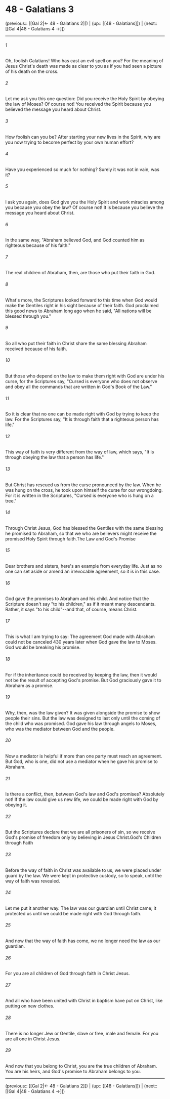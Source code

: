 # 48 - Galatians 3

(previous:: [[Gal 2|← 48 - Galatians 2]]) | (up:: [[48 - Galatians]]) | (next:: [[Gal 4|48 - Galatians 4 →]])

***


###### 1 
Oh, foolish Galatians! Who has cast an evil spell on you? For the meaning of Jesus Christ's death was made as clear to you as if you had seen a picture of his death on the cross. 

###### 2 
Let me ask you this one question: Did you receive the Holy Spirit by obeying the law of Moses? Of course not! You received the Spirit because you believed the message you heard about Christ. 

###### 3 
How foolish can you be? After starting your new lives in the Spirit, why are you now trying to become perfect by your own human effort? 

###### 4 
Have you experienced so much for nothing? Surely it was not in vain, was it? 

###### 5 
I ask you again, does God give you the Holy Spirit and work miracles among you because you obey the law? Of course not! It is because you believe the message you heard about Christ. 

###### 6 
In the same way, "Abraham believed God, and God counted him as righteous because of his faith." 

###### 7 
The real children of Abraham, then, are those who put their faith in God. 

###### 8 
What's more, the Scriptures looked forward to this time when God would make the Gentiles right in his sight because of their faith. God proclaimed this good news to Abraham long ago when he said, "All nations will be blessed through you." 

###### 9 
So all who put their faith in Christ share the same blessing Abraham received because of his faith. 

###### 10 
But those who depend on the law to make them right with God are under his curse, for the Scriptures say, "Cursed is everyone who does not observe and obey all the commands that are written in God's Book of the Law." 

###### 11 
So it is clear that no one can be made right with God by trying to keep the law. For the Scriptures say, "It is through faith that a righteous person has life." 

###### 12 
This way of faith is very different from the way of law, which says, "It is through obeying the law that a person has life." 

###### 13 
But Christ has rescued us from the curse pronounced by the law. When he was hung on the cross, he took upon himself the curse for our wrongdoing. For it is written in the Scriptures, "Cursed is everyone who is hung on a tree." 

###### 14 
Through Christ Jesus, God has blessed the Gentiles with the same blessing he promised to Abraham, so that we who are believers might receive the promised Holy Spirit through faith.The Law and God's Promise 

###### 15 
Dear brothers and sisters, here's an example from everyday life. Just as no one can set aside or amend an irrevocable agreement, so it is in this case. 

###### 16 
God gave the promises to Abraham and his child. And notice that the Scripture doesn't say "to his children," as if it meant many descendants. Rather, it says "to his child"--and that, of course, means Christ. 

###### 17 
This is what I am trying to say: The agreement God made with Abraham could not be canceled 430 years later when God gave the law to Moses. God would be breaking his promise. 

###### 18 
For if the inheritance could be received by keeping the law, then it would not be the result of accepting God's promise. But God graciously gave it to Abraham as a promise. 

###### 19 
Why, then, was the law given? It was given alongside the promise to show people their sins. But the law was designed to last only until the coming of the child who was promised. God gave his law through angels to Moses, who was the mediator between God and the people. 

###### 20 
Now a mediator is helpful if more than one party must reach an agreement. But God, who is one, did not use a mediator when he gave his promise to Abraham. 

###### 21 
Is there a conflict, then, between God's law and God's promises? Absolutely not! If the law could give us new life, we could be made right with God by obeying it. 

###### 22 
But the Scriptures declare that we are all prisoners of sin, so we receive God's promise of freedom only by believing in Jesus Christ.God's Children through Faith 

###### 23 
Before the way of faith in Christ was available to us, we were placed under guard by the law. We were kept in protective custody, so to speak, until the way of faith was revealed. 

###### 24 
Let me put it another way. The law was our guardian until Christ came; it protected us until we could be made right with God through faith. 

###### 25 
And now that the way of faith has come, we no longer need the law as our guardian. 

###### 26 
For you are all children of God through faith in Christ Jesus. 

###### 27 
And all who have been united with Christ in baptism have put on Christ, like putting on new clothes. 

###### 28 
There is no longer Jew or Gentile, slave or free, male and female. For you are all one in Christ Jesus. 

###### 29 
And now that you belong to Christ, you are the true children of Abraham. You are his heirs, and God's promise to Abraham belongs to you.

***

(previous:: [[Gal 2|← 48 - Galatians 2]]) | (up:: [[48 - Galatians]]) | (next:: [[Gal 4|48 - Galatians 4 →]])
